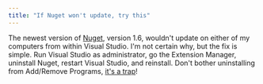 ```yaml
---
title: "If Nuget won't update, try this"
---
```



The newest version of [Nuget](http://nuget.org/), version 1.6, wouldn't update on either of my computers from within Visual Studio. I'm not certain why, but the fix is simple. Run Visual Studio as administrator, go the Extension Manager, uninstall Nuget, restart Visual Studio, and reinstall. Don't bother uninstalling from Add/Remove Programs, [it's a trap](http://knowyourmeme.com/memes/its-a-trap)!